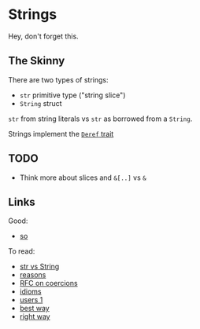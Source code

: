 # Strings

Hey, don't forget this.


## The Skinny

There are two types of strings:

  * `str` primitive type ("string slice")
  * `String` struct

`str` from string literals vs `str` as borrowed from a `String`.

Strings implement the [`Deref` trait](https://doc.rust-lang.org/std/string/struct.String.html#deref)


## TODO

  * Think more about slices and `&[..]` vs `&`


## Links

Good:

  * [so](https://stackoverflow.com/questions/24158114/what-are-the-differences-between-rusts-string-and-str/24159933#24159933)

To read:

  * [str vs String](http://www.ameyalokare.com/rust/2017/10/12/rust-str-vs-String.html#fn:1)
  * [reasons](http://dnsh.io/music/2016/10/06/string-concatenation-in-rust-is-not-tivial/)
  * [RFC on coercions](https://github.com/rust-lang/rfcs/blob/master/text/0401-coercions.md)
  * [idioms](https://github.com/rust-unofficial/patterns/blob/master/idioms/concat-format.md)
  * [users 1](https://users.rust-lang.org/t/joining-str-many-ways/7790/8)
  * [best way](https://users.rust-lang.org/t/best-way-to-do-string-concatenation-in-2019-status-quo/24004)
  * [right way](https://users.rust-lang.org/t/what-is-right-ways-to-concat-strings/3780/5)
